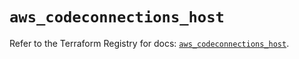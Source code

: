 # `aws_codeconnections_host`

Refer to the Terraform Registry for docs: [`aws_codeconnections_host`](https://registry.terraform.io/providers/hashicorp/aws/6.7.0/docs/resources/codeconnections_host).

